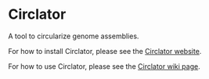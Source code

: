 Circlator
=========

A tool to circularize genome assemblies.

For how to install Circlator, please see the [Circlator website](http://sanger-pathogens.github.io/circlator/).

For how to use Circlator, please see the [Circlator wiki page](https://github.com/sanger-pathogens/circlator/wiki).
